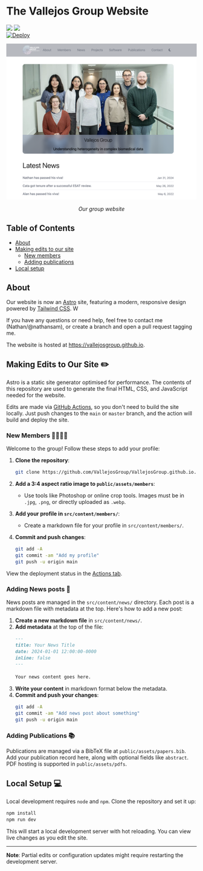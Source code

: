 # The Vallejos Group Website

![](https://img.shields.io/badge/Astro-3333FF?style=for-the-badge&logo=astro&logoColor=white)
![](https://img.shields.io/badge/Tailwind_CSS-38B2AC?style=for-the-badge&logo=tailwind-css&logoColor=white)
<br>
[![Deploy](https://github.com/VallejosGroup/VallejosGroup.github.io/actions/workflows/deploy.yml/badge.svg)](https://github.com/VallejosGroup/VallejosGroup.github.io/actions/workflows/deploy.yml)

![screenshot.png](screenshot.png)

<p align="center"><em>Our group website</em></p>

## Table of Contents

- [About](#about)
- [Making edits to our site](#making-edits-to-our-site)
  - [New members](#new-members)
  - [Adding publications](#adding-publications)
- [Local setup](#local-setup)

## About

Our website is now an [Astro](https://astro.build) site, featuring a modern, responsive design powered by [Tailwind CSS](https://tailwindcss.com). W

If you have any questions or need help, feel free to contact me (Nathan/@nathansam), or create a branch and open a pull request tagging me.

The website is hosted at https://vallejosgroup.github.io.

## Making Edits to Our Site ✏️

Astro is a static site generator optimised for performance. The contents of this repository are used to generate the final HTML, CSS, and JavaScript needed for the website.

Edits are made via [GitHub Actions](https://github.com/features/actions), so you don't need to build the site locally. Just push changes to the `main` or `master` branch, and the action will build and deploy the site.

### New Members 👩‍🔬👨‍🔬

Welcome to the group! Follow these steps to add your profile:

1. **Clone the repository**:
   ```bash
   git clone https://github.com/VallejosGroup/VallejosGroup.github.io.git
   ```
2. **Add a 3:4 aspect ratio image to `public/assets/members`**:
   - Use tools like Photoshop or online crop tools. Images must be in `.jpg`, `.png`, or directly uploaded as `.webp`.

3. **Add your profile in `src/content/members/`**:
   - Create a markdown file for your profile in `src/content/members/`.

4. **Commit and push changes**:
   ```bash
   git add -A
   git commit -am "Add my profile"
   git push -u origin main
   ```

View the deployment status in the [Actions tab](https://github.com/VallejosGroup/VallejosGroup.github.io/actions).

### Adding News posts :newspaper:

News posts are managed in the `src/content/news/` directory. Each post is a markdown file with metadata at the top. Here's how to add a new post:

1. **Create a new markdown file** in `src/content/news/`.
2. **Add metadata** at the top of the file:
   ```markdown
   ---
   title: Your News Title
   date: 2024-01-01 12:00:00-0000
   inline: false
   ---

   Your news content goes here.
   ```
3. **Write your content** in markdown format below the metadata.
4. **Commit and push your changes**:
   ```bash
   git add -A
   git commit -am "Add news post about something"
   git push -u origin main
   ```

### Adding Publications 📚

Publications are managed via a BibTeX file at `public/assets/papers.bib`. Add your publication record here, along with optional fields like `abstract`. PDF hosting is supported in `public/assets/pdfs`.

## Local Setup 💻

Local development requires `node` and `npm`. Clone the repository and set it up:

```bash
npm install
npm run dev
```

This will start a local development server with hot reloading. You can view live changes as you edit the site.

---

**Note**: Partial edits or configuration updates might require restarting the development server.
